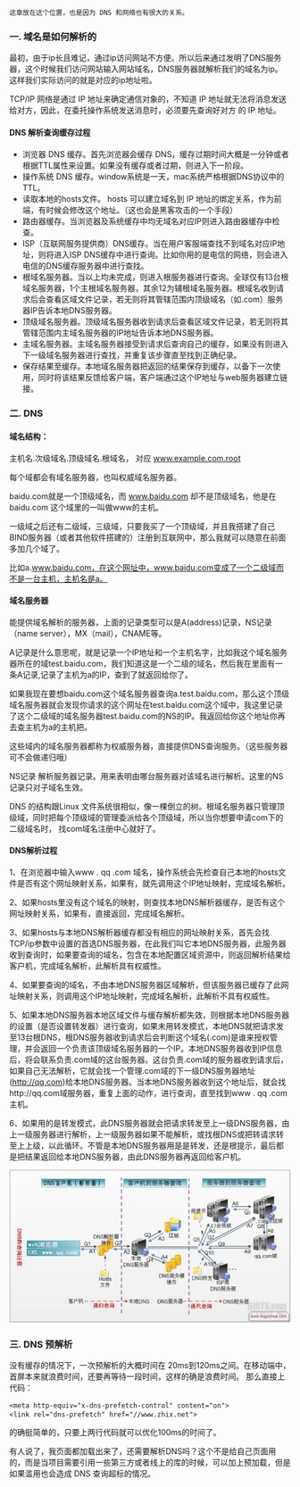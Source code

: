 
    这章放在这个位置，也是因为 DNS 和网络也有很大的关系。

### 一. 域名是如何解析的

 最初，由于ip长且难记，通过ip访问网站不方便。所以后来通过发明了DNS服务器，这个时候我们访问网站输入网站域名，DNS服务器就解析我们的域名为ip。
 这样我们实际访问的就是对应的ip地址啦。

 TCP/IP 网络是通过 IP 地址来确定通信对象的，不知道 IP 地址就无法将消息发送给对方，因此，在委托操作系统发送消息时，必须要先查询好对方 的 IP 地址。

 #### DNS 解析查询缓存过程

 * 浏览器 DNS 缓存。首先浏览器会缓存 DNS，缓存过期时间大概是一分钟或者根据TTL属性来设置。如果没有缓存或者过期，则进入下一阶段。
 * 操作系统 DNS 缓存。window系统是一天，mac系统严格根据DNS协议中的TTL。
 * 读取本地的hosts文件。 hosts 可以建立域名到 IP 地址的绑定关系，作为前端，有时候会修改这个地址。（这也会是黑客攻击的一个手段）
 * 路由器缓存。当浏览器及系统缓存中均无域名对应IP则进入路由器缓存中检查。
 * ISP（互联网服务提供商）DNS缓存。当在用户客服端查找不到域名对应IP地址，则将进入ISP DNS缓存中进行查询。比如你用的是电信的网络，则会进入电信的DNS缓存服务器中进行查找。
 * 根域名服务器。当以上均未完成，则进入根服务器进行查询。全球仅有13台根域名服务器，1个主根域名服务器，其余12为辅根域名服务器。根域名收到请求后会查看区域文件记录，若无则将其管辖范围内顶级域名（如.com）服务器IP告诉本地DNS服务器。
 * 顶级域名服务器。顶级域名服务器收到请求后查看区域文件记录，若无则将其管辖范围内主域名服务器的IP地址告诉本地DNS服务器。
 * 主域名服务器。主域名服务器接受到请求后查询自己的缓存，如果没有则进入下一级域名服务器进行查找，并重复该步骤直至找到正确纪录。
 * 保存结果至缓存。本地域名服务器把返回的结果保存到缓存，以备下一次使用，同时将该结果反馈给客户端，客户端通过这个IP地址与web服务器建立链接。

### 二. DNS

 #### 域名结构：

 主机名.次级域名.顶级域名.根域名， 对应 www.example.com.root

 每个域都会有域名服务器，也叫权威域名服务器。

 baidu.com就是一个顶级域名，而 www.baidu.com 却不是顶级域名，他是在 baidu.com 这个域里的一叫做www的主机。

 一级域之后还有二级域，三级域，只要我买了一个顶级域，并且我搭建了自己BIND服务器（或者其他软件搭建的）注册到互联网中，那么我就可以随意在前面多加几个域了。

 比如a.www.baidu.com，在这个网址中，www.baidu.com变成了一个二级域而不是一台主机，主机名是a。

 #### 域名服务器

 能提供域名解析的服务器，上面的记录类型可以是A(address)记录，NS记录（name server），MX（mail），CNAME等。

 A记录是什么意思呢，就是记录一个IP地址和一个主机名字，比如我这个域名服务器所在的域test.baidu.com，我们知道这是一个二级的域名，然后我在里面有一条A记录,记录了主机为a的IP，查到了就返回给你了。

 如果我现在要想baidu.com这个域名服务器查询a.test.baidu.com，那么这个顶级域名服务器就会发现你请求的这个网址在test.baidu.com这个域中，我这里记录了这个二级域的域名服务器test.baidu.com的NS的IP。我返回给你这个地址你再去查主机为a的主机把。

 这些域内的域名服务器都称为权威服务器，直接提供DNS查询服务。（这些服务器可不会做递归哦）

 NS记录 解析服务器记录。用来表明由哪台服务器对该域名进行解析。这里的NS记录只对子域名生效。

 DNS 的结构跟Linux 文件系统很相似，像一棵倒立的树。根域名服务器只管理顶级域，同时把每个顶级域的管理委派给各个顶级域，所以当你想要申请com下的二级域名时，
 找com域名注册中心就好了。

 #### DNS解析过程

 1、在浏览器中输入www . qq .com 域名，操作系统会先检查自己本地的hosts文件是否有这个网址映射关系，如果有，就先调用这个IP地址映射，完成域名解析。

 2、如果hosts里没有这个域名的映射，则查找本地DNS解析器缓存，是否有这个网址映射关系，如果有，直接返回，完成域名解析。

 3、如果hosts与本地DNS解析器缓存都没有相应的网址映射关系，首先会找TCP/ip参数中设置的首选DNS服务器，在此我们叫它本地DNS服务器，此服务器收到查询时，如果要查询的域名，包含在本地配置区域资源中，则返回解析结果给客户机，完成域名解析，此解析具有权威性。

 4、如果要查询的域名，不由本地DNS服务器区域解析，但该服务器已缓存了此网址映射关系，则调用这个IP地址映射，完成域名解析，此解析不具有权威性。

 5、如果本地DNS服务器本地区域文件与缓存解析都失效，则根据本地DNS服务器的设置（是否设置转发器）进行查询，如果未用转发模式，本地DNS就把请求发至13台根DNS，根DNS服务器收到请求后会判断这个域名(.com)是谁来授权管理，并会返回一个负责该顶级域名服务器的一个IP。本地DNS服务器收到IP信息后，将会联系负责.com域的这台服务器。这台负责.com域的服务器收到请求后，如果自己无法解析，它就会找一个管理.com域的下一级DNS服务器地址(http://qq.com)给本地DNS服务器。当本地DNS服务器收到这个地址后，就会找http://qq.com域服务器，重复上面的动作，进行查询，直至找到www . qq .com主机。

 6、如果用的是转发模式，此DNS服务器就会把请求转发至上一级DNS服务器，由上一级服务器进行解析，上一级服务器如果不能解析，或找根DNS或把转请求转至上上级，以此循环。不管是本地DNS服务器用是是转发，还是根提示，最后都是把结果返回给本地DNS服务器，由此DNS服务器再返回给客户机。

 ![dns解析过程](/img/dns-1.jpg)

### 三. DNS 预解析

 没有缓存的情况下，一次预解析的大概时间在 20ms到120ms之间。在移动端中，首屏本来就浪费时间，还要再等待一段时间，这样的确是浪费时间。
 那么直接上代码：

 ```
 <meta http-equiv="x-dns-prefetch-control" content="on">
 <link rel="dns-prefetch" href="//www.zhix.net">
 ```

 的确挺简单的，只要上两行代码就可以优化100ms的时间了。

 有人说了，我页面都加载出来了，还需要解析DNS吗？这个不是给自己页面用的，而是当项目需要引用一些第三方或者线上的库的时候，可以加上预加载，但是
 如果滥用也会造成 DNS 查询超标的情况。




